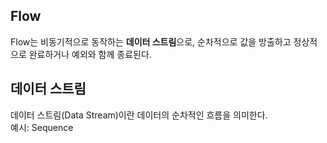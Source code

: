 ## Flow
Flow는 비동기적으로 동작하는 **데이터 스트림**으로, 순차적으로 값을 방출하고 정상적으로 완료하거나 예외와 함께 종료된다.

## 데이터 스트림
데이터 스트림(Data Stream)이란 데이터의 순차적인 흐름을 의미한다.\
예시: Sequence